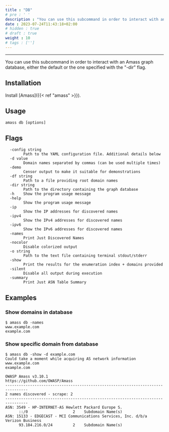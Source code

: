 ```yaml
---
title : "DB"
# pre : ' '
description : "You can use this subcommand in order to interact with an Amass graph database, either the default or the one specified with the '-dir' flag."
date : 2023-07-24T11:43:18+02:00
# hidden : true
# draft : true
weight : 10
# tags : ['']
---
```


---

You can use this subcommand in order to interact with an Amass graph database, either the default or the one specified with the "-dir" flag.

## Installation

Install [Amass]({{< ref "amass" >}}).

## Usage

```plain
amass db [options]
```

## Flags

```plain
  -config string
        Path to the YAML configuration file. Additional details below
  -d value
        Domain names separated by commas (can be used multiple times)
  -demo
        Censor output to make it suitable for demonstrations
  -df string
        Path to a file providing root domain names
  -dir string
        Path to the directory containing the graph database
  -h    Show the program usage message
  -help
        Show the program usage message
  -ip
        Show the IP addresses for discovered names
  -ipv4
        Show the IPv4 addresses for discovered names
  -ipv6
        Show the IPv6 addresses for discovered names
  -names
        Print Just Discovered Names
  -nocolor
        Disable colorized output
  -o string
        Path to the text file containing terminal stdout/stderr
  -show
        Print the results for the enumeration index + domains provided
  -silent
        Disable all output during execution
  -summary
        Print Just ASN Table Summary
```

## Examples

### Show domains in database

```plain
$ amass db -names
www.example.com
example.com
```

### Show specific domain from database

```plain
$ amass db -show -d example.com
Could take a moment while acquiring AS network information
www.example.com
example.com

OWASP Amass v3.10.1                               https://github.com/OWASP/Amass
--------------------------------------------------------------------------------
2 names discovered - scrape: 2
--------------------------------------------------------------------------------
ASN: 3549 - HP-INTERNET-AS Hewlett Packard Europe S.
      ::/0                    2    Subdomain Name(s)
ASN: 15133 - EDGECAST - MCI Communications Services, Inc. d/b/a Verizon Business
      93.184.216.0/24         2    Subdomain Name(s)
```
